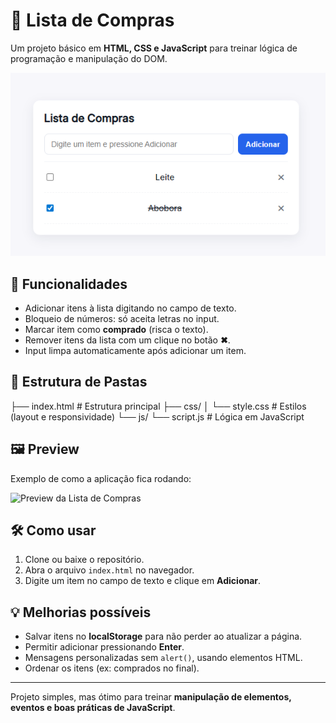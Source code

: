 # 🛒 Lista de Compras

Um projeto básico em **HTML, CSS e JavaScript** para treinar lógica de programação e manipulação do DOM.

![Lista de Compras](projeto-lista-compra.png)


## 🚀 Funcionalidades

- Adicionar itens à lista digitando no campo de texto.  
- Bloqueio de números: só aceita letras no input.  
- Marcar item como **comprado** (risca o texto).  
- Remover itens da lista com um clique no botão **✖**.  
- Input limpa automaticamente após adicionar um item.

## 📂 Estrutura de Pastas

├── index.html # Estrutura principal
├── css/
│ └── style.css # Estilos (layout e responsividade)
└── js/
└── script.js # Lógica em JavaScript


## 🖼️ Preview

Exemplo de como a aplicação fica rodando:

![Preview da Lista de Compras](./cb4d8ecd-c7a3-4245-b3e2-e7b1637e26b3.png)

## 🛠️ Como usar

1. Clone ou baixe o repositório.  
2. Abra o arquivo `index.html` no navegador.  
3. Digite um item no campo de texto e clique em **Adicionar**.  

## 💡 Melhorias possíveis

- Salvar itens no **localStorage** para não perder ao atualizar a página.  
- Permitir adicionar pressionando **Enter**.  
- Mensagens personalizadas sem `alert()`, usando elementos HTML.  
- Ordenar os itens (ex: comprados no final).  

---

Projeto simples, mas ótimo para treinar **manipulação de elementos, eventos e boas práticas de JavaScript**.  

